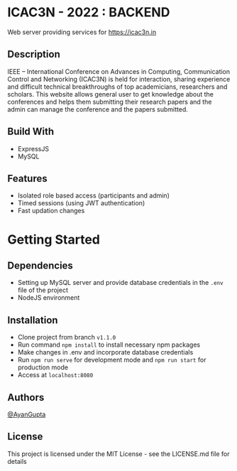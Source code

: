 # ICAC3N - 2022 : BACKEND
Web server providing services for https://icac3n.in


## Description
IEEE – International Conference on Advances in Computing, Communication Control and Networking (ICAC3N) is held for interaction, sharing experience and difficult technical breakthroughs of top academicians, researchers and scholars. This website allows general
user to get knowledge about the conferences and helps them submitting their research papers and the admin can manage the conference and the papers submitted. 

## Build With
- ExpressJS
- MySQL

## Features
- Isolated role based access (participants and admin)
- Timed sessions (using JWT authentication)
- Fast updation changes

# Getting Started

## Dependencies
- Setting up MySQL server and provide database credentials in the `.env` file of the project
- NodeJS environment

## Installation
- Clone project from branch `v1.1.0`
- Run command `npm install` to install necessary npm packages
- Make changes in .env and incorporate database credentials
- Run `npm run serve` for development mode and `npm run start` for production mode
- Access at `localhost:8080`

## Authors
[@AyanGupta](https://www.linkedin.com/in/ayan-gupta-4b2158213/)

## License
This project is licensed under the MIT License - see the LICENSE.md file for details
